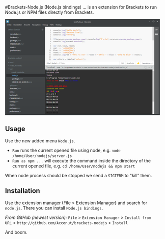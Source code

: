 #Brackets-Node.js (Node.js bindings)
... is an extension for Brackets to run Node.js or NPM files directly from Brackets.

![Extension in work](preview.png)

## Usage
Use the new added menu `Node.js`.

* `Run` runs the current opened file using node, e.g. `node /home/User/nodejs/server.js`
* `Run as npm ...` will execute the command inside the directory of the current opened file, e.g. `cd /home/User/nodejs && npm start`

When node process should be stopped we send a `SIGTERM` to "kill" them.

## Installation

Use the extension manager (File > Extension Manager) and search for `node.js`.
There you can install `Node.js bindings`.

*From GitHub (newest version):*
`File` > `Extension Manager` > `Install from URL` > `http://github.com/Acconut/brackets-nodejs` > `Install`

And boom.
